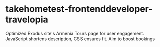 # takehometest-frontenddeveloper-travelopia
Optimized Exodus site's Armenia Tours page for user engagement. JavaScript shortens description, CSS ensures fit. Aim to boost bookings
